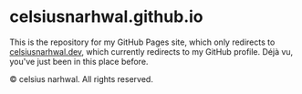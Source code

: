# celsiusnarhwal.github.io

This is the repository for my GitHub Pages site, which only redirects to [celsiusnarhwal.dev](https://celsiusnarhwal.dev),
which currently redirects to my GitHub profile. Déjà vu, you've just been in this place before.

© celsius narhwal. All rights reserved.